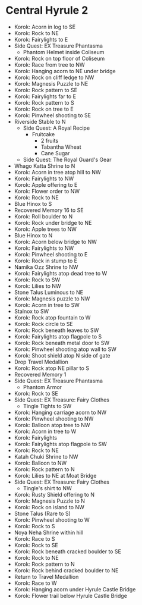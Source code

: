 # Central Hyrule 2

* Korok: Acorn in log to SE
* Korok: Rock to NE
* Korok: Fairylights to E
* Side Quest: EX Treasure Phantasma
  * Phantom Helmet inside Coliseum
* Korok: Rock on top floor of Coliseum
* Korok: Race from tree to NW
* Korok: Hanging acorn to NE under bridge
* Korok: Rock on cliff ledge to NW
* Korok: Magnesis Puzzle to NE
* Korok: Rock pattern to SE
* Korok: Fairylights far to E
* Korok: Rock pattern to S
* Korok: Rock on tree to E
* Korok: Pinwheel shooting to SE
* Riverside Stable to N
  * Side Quest: A Royal Recipe
    * Fruitcake
      * 2 fruits
      * Tabantha Wheat
      * Cane Sugar
  * Side Quest: The Royal Guard's Gear
* Whago Katta Shrine to N
* Korok: Acorn in tree atop hill to NW
* Korok: Fairylights to NW
* Korok: Apple offering to E
* Korok: Flower order to NW
* Korok: Rock to NE
* Blue Hinox to S
* Recovered Memory 16 to SE
* Korok: Roll boulder to N
* Korok: Rock under bridge to NE
* Korok: Apple trees to NW
* Blue Hinox to N
* Korok: Acorn below bridge to NW
* Korok: Fairylights to NW
* Korok: Pinwheel shooting to E
* Korok: Rock in stump to E
* Namika Ozz Shrine to NW
* Korok: Fairylights atop dead tree to W
* Korok: Rock to SW
* Korok: Lilies to NW
* Stone Talus Luminous to NE
* Korok: Magnesis puzzle to NW
* Korok: Acorn in tree to SW
* Stalnox to SW
* Korok: Rock atop fountain to W
* Korok: Rock circle to SE
* Korok: Rock beneath leaves to SW
* Korok: Fairylights atop flagpole to S
* Korok: Rock beneath metal door to SW
* Korok: Pinwheel shooting atop wall to SW
* Korok: Shoot shield atop N side of gate
* Drop Travel Medallion
* Korok: Rock atop NE pillar to S
* Recovered Memory 1
* Side Quest: EX Treasure Phantasma
  * Phantom Armor
* Korok: Rock to SE
* Side Quest: EX Treasure: Fairy Clothes
  * Tingle Tights to SW
* Korok: Hanging carriage acorn to NW
* Korok: Pinwheel shooting to NW
* Korok: Balloon atop tree to NW
* Korok: Acorn in tree to W
* Korok: Fairylights
* Korok: Fairylights atop flagpole to SW
* Korok: Rock to NE
* Katah Chuki Shrine to NW
* Korok: Balloon to NW
* Korok: Rock pattern to N
* Korok: Lilies to NE at Moat Bridge
* Side Quest: EX Treasure: Fairy Clothes
  * Tingle's shirt to NW
* Korok: Rusty Shield offering to N
* Korok: Magnesis Puzzle to N
* Korok: Rock on island to NW
* Stone Talus (Rare to S)
* Korok: Pinwheel shooting to W
* Korok: Rock to S
* Noya Neha Shrine within hill
* Korok: Race to S
* Korok: Rock to SE
* Korok: Rock beneath cracked boulder to SE
* Korok: Rock to NE
* Korok: Rock pattern to N
* Korok: Rock behind cracked boulder to NE
* Return to Travel Medallion
* Korok: Race to W
* Korok: Hanging acorn under Hyrule Castle Bridge
* Korok: Flower trail below Hyrule Castle Bridge
